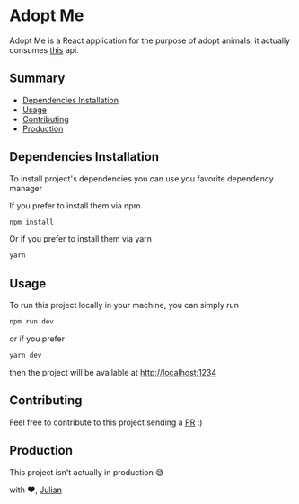 # Adopt Me

Adopt Me is a React application for the purpose of adopt animals, it actually consumes [this](https://pets-v2.dev-apis.com/pets) api.

## Summary

- [Dependencies Installation](#dependencies-Installation)
- [Usage](#usage)
- [Contributing](#contributing)
- [Production](#Production)

## Dependencies Installation

To install project's dependencies you can use you favorite dependency manager

If you prefer to install them via npm

```sh
npm install
```

Or if you prefer to install them via yarn

```sh
yarn
```

## Usage

To run this project locally in your machine, you can simply run

```sh
npm run dev
```

or if you prefer

```sh
yarn dev
```

then the project will be available at [http://localhost:1234](#)

## Contributing

Feel free to contribute to this project sending a [PR](https://github.com/julianFBarbosa/adopt-me/pulls) :)

## Production

This project isn't actually in production :sweat_smile:

with :heart:, [Julian](https://github.com/julianFBarbosa/)
